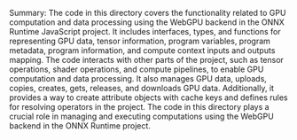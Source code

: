 Summary:
The code in this directory covers the functionality related to GPU computation and data processing using the WebGPU backend in the ONNX Runtime JavaScript project. It includes interfaces, types, and functions for representing GPU data, tensor information, program variables, program metadata, program information, and compute context inputs and outputs mapping. The code interacts with other parts of the project, such as tensor operations, shader operations, and compute pipelines, to enable GPU computation and data processing. It also manages GPU data, uploads, copies, creates, gets, releases, and downloads GPU data. Additionally, it provides a way to create attribute objects with cache keys and defines rules for resolving operators in the project. The code in this directory plays a crucial role in managing and executing computations using the WebGPU backend in the ONNX Runtime project.